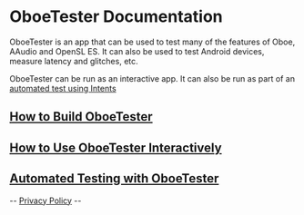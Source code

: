 # OboeTester Documentation

OboeTester is an app that can be used to test many of the features of Oboe, AAudio and OpenSL ES.
It can also be used to test Android devices, measure latency and glitches, etc.

OboeTester can be run as an interactive app.
It can also be run as part of an [automated test using Intents](AutomatedTesting.md)

## [How to Build OboeTester](Build.md)

## [How to Use OboeTester Interactively](Usage.md)

## [Automated Testing with OboeTester](AutomatedTesting.md)

-- [Privacy Policy](PrivacyPolicy.md) --
